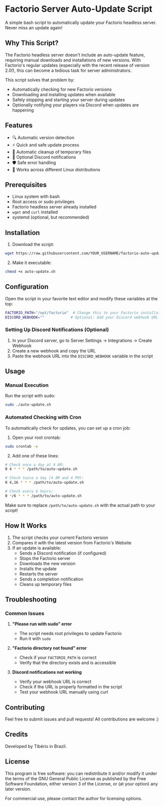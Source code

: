 # Factorio Server Auto-Update Script

A simple bash script to automatically update your Factorio headless server. Never miss an update again!

## Why This Script?

The Factorio headless server doesn't include an auto-update feature, requiring manual downloads and installations of new versions. With Factorio's regular updates (especially with the recent release of version 2.0!), this can become a tedious task for server administrators.

This script solves that problem by:
- Automatically checking for new Factorio versions
- Downloading and installing updates when available
- Safely stopping and starting your server during updates
- Optionally notifying your players via Discord when updates are happening

## Features

- 🔍 Automatic version detection
- ⚡ Quick and safe update process
- 🧹 Automatic cleanup of temporary files
- 🔔 Optional Discord notifications
- 🛡️ Safe error handling
- 💪 Works across different Linux distributions

## Prerequisites

- Linux system with bash
- Root access or sudo privileges
- Factorio headless server already installed
- `wget` and `curl` installed
- systemd (optional, but recommended)

## Installation

1. Download the script:
```bash
wget https://raw.githubusercontent.com/YOUR_USERNAME/factorio-auto-update/main/auto-update.sh
```

2. Make it executable:
```bash
chmod +x auto-update.sh
```

## Configuration

Open the script in your favorite text editor and modify these variables at the top:

```bash
FACTORIO_PATH="/opt/factorio"  # Change this to your Factorio installation path
DISCORD_WEBHOOK=""            # Optional: Add your Discord webhook URL
```

### Setting Up Discord Notifications (Optional)

1. In your Discord server, go to Server Settings → Integrations → Create Webhook
2. Create a new webhook and copy the URL
3. Paste the webhook URL into the `DISCORD_WEBHOOK` variable in the script

## Usage

### Manual Execution

Run the script with sudo:
```bash
sudo ./auto-update.sh
```

### Automated Checking with Cron

To automatically check for updates, you can set up a cron job:

1. Open your root crontab:
```bash
sudo crontab -e
```

2. Add one of these lines:
```bash
# Check once a day at 4 AM:
0 4 * * * /path/to/auto-update.sh

# Check twice a day (4 AM and 4 PM):
0 4,16 * * * /path/to/auto-update.sh

# Check every 6 hours:
0 */6 * * * /path/to/auto-update.sh
```

Make sure to replace `/path/to/auto-update.sh` with the actual path to your script!

## How It Works

1. The script checks your current Factorio version
2. Compares it with the latest version from Factorio's Website
3. If an update is available:
   - Sends a Discord notification (if configured)
   - Stops the Factorio server
   - Downloads the new version
   - Installs the update
   - Restarts the server
   - Sends a completion notification
   - Cleans up temporary files

## Troubleshooting

### Common Issues

1. **"Please run with sudo" error**
   - The script needs root privileges to update Factorio
   - Run it with `sudo`

2. **"Factorio directory not found" error**
   - Check if your `FACTORIO_PATH` is correct
   - Verify that the directory exists and is accessible

3. **Discord notifications not working**
   - Verify your webhook URL is correct
   - Check if the URL is properly formatted in the script
   - Test your webhook URL manually using curl

## Contributing

Feel free to submit issues and pull requests! All contributions are welcome :)

## Credits

Developed by Tibério in Brazil.

## License

This program is free software: you can redistribute it and/or modify
it under the terms of the GNU General Public License as published by
the Free Software Foundation, either version 3 of the License, or
(at your option) any later version.

For commercial use, please contact the author for licensing options.
